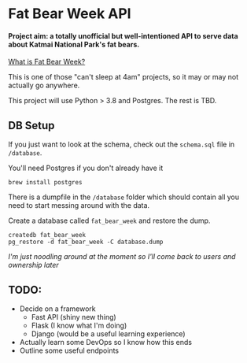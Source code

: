 # Fat Bear Week API

#### Project aim: a totally unofficial but well-intentioned API to serve data about Katmai National Park's fat bears.

[What is Fat Bear Week?](https://explore.org/fat-bear-week)

This is one of those "can't sleep at 4am" projects, so it may or may not actually go anywhere. 

This project will use Python > 3.8 and Postgres. The rest is TBD.

## DB Setup
If you just want to look at the schema, check out the `schema.sql` file in `/database`.

You'll need Postgres if you don't already have it 
```commandline
brew install postgres
```

There is a dumpfile in the `/database` folder which should contain all you need to start messing around with the data. 

Create a database called `fat_bear_week` and restore the dump.
```commandline
createdb fat_bear_week
pg_restore -d fat_bear_week -C database.dump
```

_I'm just noodling around at the moment so I'll come back to users and ownership later_

## TODO:
- Decide on a framework
  - Fast API (shiny new thing)
  - Flask (I know what I'm doing)
  - Django (would be a useful learning experience)
- Actually learn some DevOps so I know how this ends
- Outline some useful endpoints

